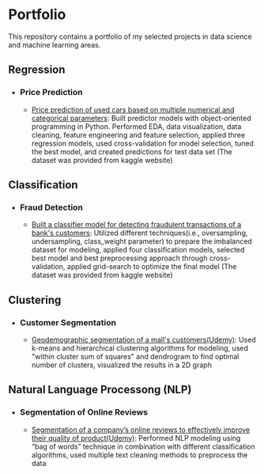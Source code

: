 # Portfolio
This repository contains a portfolio of my selected projects in data science and machine learning areas.

## Regression
  - ### Price Prediction
  	- [Price prediction of used cars based on multiple numerical and categorical parameters](https://github.com/aghelinejad/Data-Science/tree/master/Regression/Used%20Cars): Built predictor models with object-oriented programming in Python. Performed EDA, data visualization, data cleaning, feature engineering and feature selection, applied three regression models, used cross-validation for model selection, tuned the best model, and created predictions for test data set (The dataset was provided from kaggle website)

## Classification
  - ### Fraud Detection
	- [Built a classifier model for detecting fraudulent transactions of a bank's customers](https://github.com/aghelinejad/Data-Science/blob/master/Classification/Fraud_detection): Utilized different techniques(i.e., oversampling, undersampling, class_weight parameter) to prepare the imbalanced dataset for modeling, applied four classification models, selected best model and best preprocessing approach through cross-validation, applied grid-search to optimize the final model (The dataset was provided from kaggle website)

## Clustering
  - ### Customer Segmentation
	- [Geodemographic segmentation of a mall's customers(Udemy)](https://github.com/aghelinejad/Data-Science/tree/master/Clustering/Customer-Segmentation): Used k-means and hierarchical clustering algorithms for modeling, used "within cluster sum of squares" and dendrogram to find optimal number of clusters, visualized the results in a 2D graph

## Natural Language Processong (NLP)
  - ### Segmentation of Online Reviews
	- [Segmentation of a company’s online reviews to effectively improve their quality of product(Udemy)](https://github.com/aghelinejad/Data-Science/tree/master/NLP/Online-Reviews): Performed NLP modeling using “bag of words” technique in combination with different classification algorithms, used multiple text cleaning methods to preprocess the data
